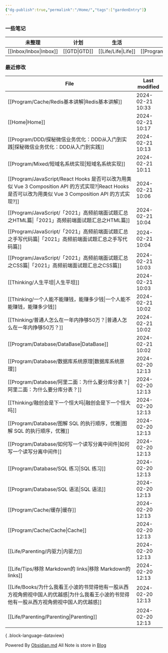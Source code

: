 ```yaml
---
{"dg-publish":true,"permalink":"/Home/","tags":["gardenEntry"]}
---
```



### 一些笔记

| 未整理 | 计划 | 生活 | 编程 | 思考 |
| ---- | ---- | ---- | ---- | ---- |
| [[Inbox/Inbox\|Inbox]] | [[GTD\|GTD]] | [[Life/Life\|Life]] | [[Program/Program\|Program]] | [[Thinking/Thinking\|Thinking]] |

### 最近修改

| File                                                                                                                             | Last modified    |
| -------------------------------------------------------------------------------------------------------------------------------- | ---------------- |
| [[Program/Cache/Redis基本讲解\|Redis基本讲解]]                                                                                        | 2024-02-21 10:33 |
| [[Home\|Home]]                                                                                                                | 2024-02-21 10:17 |
| [[Program/DDD/探秘微信业务优化：DDD从入门到实践\|探秘微信业务优化：DDD从入门到实践]]                                                                        | 2024-02-21 10:13 |
| [[Program/Mixed/短域名系统实现\|短域名系统实现]]                                                                                            | 2024-02-21 10:11 |
| [[Program/JavaScript/React Hooks 是否可以改为用类似 Vue 3 Composition API 的方式实现?\|React Hooks 是否可以改为用类似 Vue 3 Composition API 的方式实现?]] | 2024-02-21 10:06 |
| [[Program/JavaScript/「2021」高频前端面试题汇总之HTML篇\|「2021」高频前端面试题汇总之HTML篇]]                                                           | 2024-02-21 10:04 |
| [[Program/JavaScript/「2021」高频前端面试题汇总之手写代码篇\|「2021」高频前端面试题汇总之手写代码篇]]                                                           | 2024-02-21 10:04 |
| [[Program/JavaScript/「2021」高频前端面试题汇总之CSS篇\|「2021」高频前端面试题汇总之CSS篇]]                                                             | 2024-02-21 10:03 |
| [[Thinking/人生平坦\|人生平坦]]                                                                                                       | 2024-02-21 10:03 |
| [[Thinking/一个人能不能赚钱，能赚多少钱\|一个人能不能赚钱，能赚多少钱]]                                                                                   | 2024-02-21 10:02 |
| [[Thinking/普通人怎么在一年内挣够50万？\|普通人怎么在一年内挣够50万？]]                                                                                 | 2024-02-21 10:02 |
| [[Program/Database/DataBase\|DataBase]]                                                                                       | 2024-02-21 10:02 |
| [[Program/Database/数据库系统原理\|数据库系统原理]]                                                                                         | 2024-02-20 12:13 |
| [[Program/Database/阿里二面：为什么要分库分表？\|阿里二面：为什么要分库分表？]]                                                                           | 2024-02-20 12:13 |
| [[Thinking/融创会是下一个恒大吗\|融创会是下一个恒大吗]]                                                                                           | 2024-02-20 12:13 |
| [[Program/Database/图解 SQL 的执行顺序，优雅\|图解 SQL 的执行顺序，优雅]]                                                                         | 2024-02-20 12:13 |
| [[Program/Database/如何写一个读写分离中间件\|如何写一个读写分离中间件]]                                                                               | 2024-02-20 12:13 |
| [[Program/Database/SQL 练习\|SQL 练习]]                                                                                           | 2024-02-20 12:13 |
| [[Program/Database/SQL 语法\|SQL 语法]]                                                                                           | 2024-02-20 12:13 |
| [[Program/Cache/缓存\|缓存]]                                                                                                      | 2024-02-20 12:13 |
| [[Program/Cache/Cache\|Cache]]                                                                                                | 2024-02-20 12:13 |
| [[Life/Parenting/内驱力\|内驱力]]                                                                                                   | 2024-02-20 12:13 |
| [[Life/Tips/移除 Markdown的 links\|移除 Markdown的 links]]                                                                          | 2024-02-20 12:13 |
| [[Life/Books/为什么我看王小波的书觉得他有一股从西方视角俯视中国人的优越感\|为什么我看王小波的书觉得他有一股从西方视角俯视中国人的优越感]]                                                 | 2024-02-20 12:13 |
| [[Life/Parenting/Parenting\|Parenting]]                                                                                       | 2024-02-20 12:13 |

{ .block-language-dataview}

Powered By [Obsidian.md](https://obsidian.md/)
All Note is store in [Blog](https://github.com/guocailee/blog)